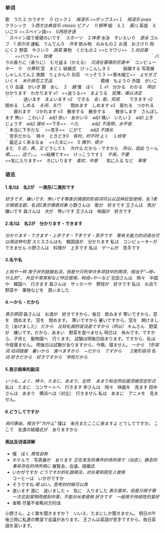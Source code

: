 ### 单词
歌　うた２
カラオケ　０
ロック１　*摇滚乐*
==ポップス==１　*摇滚乐 pops*　　　　　　　　　　　　　　　　　　
クラシック　３*西方古典音乐 classic*
ピアノ　０*钢琴*
絵　え１　*画儿*
英語　えいご０
==スペイン語==　0*西班牙语*　　　　　　　　　　　　　　　　　　　｀スペイン語で昼寝のいです｀
スポーツ　２*体育*
水泳　すいえい０　*游泳*
ゴルフ　1 *高尔夫*
運転　うんてん０　*开车*
飲み物　のみもの２
お酒　おさけ０
肉　にく２
野菜　やさい０　*蔬菜*
果物　くだもの２
==ヒマワリ==　2 *向日葵*　　　　　　　　　　　　　　　　　　　　｀｀
==バラ０==　*玫瑰*　　　　　　　　　　　　　　　　　　　　　　　｀パラの香りに（香りに）　むせ返る（かえる）　*沉浸在蔷薇的花香中*｀
コンピューター　０　*计算机*
窓　まど１
結婚式　けっこんしき３　　　結婚する
写真展　しゃしんてん２
旅館　りょかん０
別荘　べっそう３
==寄木細工==　よせぎざいく４　*木片拼花工艺品*　　　　　　　　　｀｀
模様　もよう０
外国　がいこく０
会議　かいぎ
脚　あし　２　*腿*
僕　ぼく　１
v1　分かる　わかる　*明白*
　　分かります　わかります
v1　==迷うる==　まようる　*犹豫，难以决定*　　　　　　　　　　　｀｀
　　迷います　まよいます
v2　できる　*会，能，完成*
　　できます
 v2　閉める　しめる　*关闭，关门*
 　　閉めます　しめます
 v2　疲れる　つかれる
 　　疲れます　つかれます
 v3　散歩する　散歩する
 　　散歩します　さんぽします
 怖い　こわい２　adj1
 赤い　あかい０　adj1
 痛い　いたい２　adj1
上手　じょうず　adj2 *擅长*
==下手==　へた　　　adj2 *不高明，水平低*　　　　　　　　　　　　｀本当に下手だな｀
==苦手==　にがて　　adj2 *不擅长*　　　　　　　　　　　　　　　　｀苦手だから｀
時々　ときどき0　*有时，时不时*
よく　１*经常*　　　　　　　　　　　　　　　　　　　　　　　｀最近よく来るなぁ｀
==たまに==　0 *偶尔，很少*　　　　　　　　　　　　　　　　　　　
また　0 *还，再，又*
どうして１　*为什么*
だから・ですから　*所以，因此*
うーん　*嗯。。。。，这个。。。*
==結構です==　けっこうです１　*不用，不要*　　　　　　　　　　　
==気に入ります==　きにいります　*喜欢，中意*　　気に入る
など　*等等*
### 语法
#### 1.名1は　名2が　一类形/二类形です
*好きです、嫌いです、怖いです等表示情感的形容词可以以这种巨型使用，名
1表示情感主题，名词2表示情感对象*
小野さんは　歌が　好きです
王さんは　肉が　嫌いです
森さんは　犬が　怖いです
王さんは　映画が　好きです
#### 2.名1は　名2が　分かります・できます
*分かります・できます・上手です・下手です・苦手です　等有关能力的词语也可以用这种句型*
スミスさんはも　韓国語が　分かります
私は　コンピューターが　できません
小野さんは　料理が　上手です
私は　ゲームが　苦手です
#### 3.名や名
*と和や一样 用于并列链接名词，但是や只列举许多项目中的两项，相当于“~呀~什么的”，
并且や常常和など呼应使用，构成~や～など*
吉田さんは　時々　中国や　韓国へ　行きます
森さんは　サッカーや　野球が　好きです
私は　お店で　野菜や　果物などを　買いました
#### 4.～から・だから
*表示原因*
森さんは　お酒が　好きですから、毎日　飲みます
寒いですから、窓を　閉めます。
窓を　閉めます。　寒いですから
暑いですから、窓を　開けました（あけました）
*だから　比较礼貌的说法是ですから（所以）*
キムさん　野菜が　嫌いです。だから、あまい　野菜を食べません
明日は　休みです。ですから、子供と　動物園へ　行くます。
試験は明後日始まります。ですから、私は今夜寝ません。
明後日は試験がありますから、今晩、寝ません。
*～から　1形容词 动词链接　暑いから　食べますから　
~だから　ですから　　2类形容词  名词    好きだから　好きですから　学校だから*
#### 5.表示频率的副词
*いつも、よく、時々、たまに、あまり、全然　
あまり和全然后面须接否定形式*
私は　たまに　コンサートへ　行きます
李さんは　時々　映画を　見ます
田中さんは　あまり　横浜へは（对比）　行きません
私は　あまに　アニメを　見ません。
#### 6.どうしてですか
*询问事由，相当于“为什么”*
僕は　来月またここに来ますよ
どうしてですか。
ここで　友達の結婚式が　ありますから
#### 表达及词语讲解
+ 僕　ぼく
*男性自称*
+ ホテルで　写真展が　あります
*正在发生的事件的场所用で（动态）。静态的事务存在的场所用に*
展覧会、会議、結婚式
+ いかがですか
*どうですか的礼貌用法，对长辈和陌生人使用*  
コーヒーは　いかがですか
+ そうですね
*嗯 はい。思考的时候可以用*
+ 迷います
道に　迷いました
+　気に　入りました
*表示喜欢，但是只用于第一次见到某物而感到中意，不能对长辈使用
好きです　一般用于持续性的爱好*
+ 省略
尽量不省略对方的话

小野さん、よく歌を聞きますか？　いいえ、たまにしか聞きません。
明日の午後三時に私達の教室で会議があります。
王さんは英語が苦手ですから、毎日英語を習います。